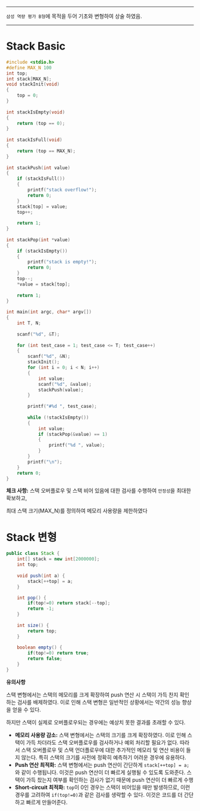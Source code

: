 ----

 `삼성 역량 평가 B형`에 목적을 두어 기초와 변형하여 상술 하였음. 

---



# Stack Basic

```c
#include <stdio.h>
#define MAX_N 100
int top;
int stack[MAX_N];
void stackInit(void)
{
    top = 0;
}
 
int stackIsEmpty(void)
{
    return (top == 0);
}
 
int stackIsFull(void)
{
    return (top == MAX_N);
}
 
int stackPush(int value)
{
    if (stackIsFull())
    {
        printf("stack overflow!");
        return 0;
    }
    stack[top] = value;
    top++;
 
    return 1;
}
 
int stackPop(int *value)
{
    if (stackIsEmpty())
    {
        printf("stack is empty!");
        return 0;
    }
    top--;
    *value = stack[top];
 
    return 1;
}
 
int main(int argc, char* argv[])
{
    int T, N;
 
    scanf("%d", &T);
 
    for (int test_case = 1; test_case <= T; test_case++)
    {
        scanf("%d", &N);
        stackInit();
        for (int i = 0; i < N; i++) 
        {
            int value;
            scanf("%d", &value);
            stackPush(value);
        }
 
        printf("#%d ", test_case);
 
        while (!stackIsEmpty())
        {
            int value;
            if (stackPop(&value) == 1)
            {
                printf("%d ", value);
            }
        }
        printf("\n");
    }
    return 0;
}
```

**체크 사항:** 스택 오버플로우 및 스택 비어 있음에 대한 검사를 수행하여 `안정성`을 최대한 확보하고, 

최대 스택 크기(MAX_N)를 정의하여 메모리 사용량을 제한하였다

# Stack 변형

```java
public class Stack {
	int[] stack = new int[2000000]; 
	int top;
	
	void push(int a) {
		stack[++top] = a;
	}

	int pop() {
		if(top!=0) return stack[--top];
		return -1;
	}
	
	int size() {
		return top;
	}
	
	boolean empty() {
		if(top!=0) return true;
		return false;
	}
}

```

**유의사항**

스택 변형에서는 스택의 메모리를 크게 확장하여 push 연산 시 스택이 가득 찬지 확인하는 검사를 배제하였다. 이로 인해 스택 변형은 일반적인 상황에서는 약간의 성능 향상을 얻을 수 있다. 

하지만 스택이 실제로 오버플로우되는 경우에는 예상치 못한 결과를 초래할 수 있다.

- **메모리 사용량 감소:** 스택 변형에서는 스택의 크기를 크게 확장하였다. 이로 인해 스택이 가득 차더라도 스택 오버플로우를 검사하거나 예외 처리할 필요가 없다. 따라서 스택 오버플로우 및 스택 언더플로우에 대한 추가적인 메모리 및 연산 비용이 들지 않는다. 특히 스택의 크기를 사전에 정확히 예측하기 어려운 경우에 유용하다.
- **Push 연산 최적화:** 스택 변형에서는 push 연산이 간단하게 `stack[++top] = a;`와 같이 수행됩니다. 이것은 push 연산이 더 빠르게 실행될 수 있도록 도와준다. 스택이 가득 찼는지 여부를 확인하는 검사가 없기 때문에 push 연산이 더 빠르게 수행
- **Short-circuit 최적화:** `top`이 0인 경우는 스택이 비어있을 때만 발생하므로, 이런 경우를 고려하여 `if(top!=0)`과 같은 검사를 생략할 수 있다. 이것은 코드를 더 간단하고 빠르게 만들어준다.